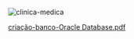 
![clinica-medica](https://user-images.githubusercontent.com/3721252/161828960-26f49f25-c034-48e1-a690-8eaa0ccb5b07.png)

[criação-banco-Oracle Database.pdf](https://github.com/jaquelinesv90/clinica_medica/files/8430133/criacao-banco-Oracle.Database.pdf)

